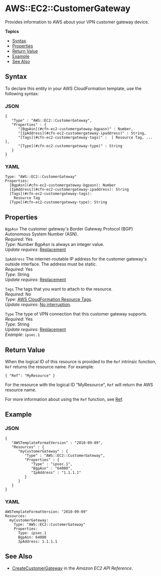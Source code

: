 # AWS::EC2::CustomerGateway<a name="aws-resource-ec2-customer-gateway"></a>

Provides information to AWS about your VPN customer gateway device\.

**Topics**
+ [Syntax](#aws-resource-ec2-customergateway-syntax)
+ [Properties](#w3ab2c21c10d378b9)
+ [Return Value](#w3ab2c21c10d378c11)
+ [Example](#w3ab2c21c10d378c13)
+ [See Also](#w3ab2c21c10d378c15)

## Syntax<a name="aws-resource-ec2-customergateway-syntax"></a>

To declare this entity in your AWS CloudFormation template, use the following syntax:

### JSON<a name="aws-resource-ec2-customergateway-syntax.json"></a>

```
{
   "Type" : "AWS::EC2::CustomerGateway",
   "Properties" : {
      "[BgpAsn](#cfn-ec2-customergateway-bgpasn)" : Number,
      "[IpAddress](#cfn-ec2-customergateway-ipaddress)" : String,
      "[Tags](#cfn-ec2-customergateway-tags)" :  [ Resource Tag, ... ],
      "[Type](#cfn-ec2-customergateway-type)" : String
   }
}
```

### YAML<a name="aws-resource-ec2-customergateway-syntax.yaml"></a>

```
Type: "AWS::EC2::CustomerGateway"
Properties:
  [BgpAsn](#cfn-ec2-customergateway-bgpasn): Number
  [IpAddress](#cfn-ec2-customergateway-ipaddress): String
  [Tags](#cfn-ec2-customergateway-tags):
    Resource Tag
  [Type](#cfn-ec2-customergateway-type): String
```

## Properties<a name="w3ab2c21c10d378b9"></a>

`BgpAsn`  <a name="cfn-ec2-customergateway-bgpasn"></a>
The customer gateway's Border Gateway Protocol \(BGP\) Autonomous System Number \(ASN\)\.  
*Required*: Yes  
*Type*: Number BgpAsn is always an integer value\.  
*Update requires*: [Replacement](using-cfn-updating-stacks-update-behaviors.md#update-replacement)

`IpAddress`  <a name="cfn-ec2-customergateway-ipaddress"></a>
The internet\-routable IP address for the customer gateway's outside interface\. The address must be static\.  
*Required*: Yes  
*Type*: String  
*Update requires*: [Replacement](using-cfn-updating-stacks-update-behaviors.md#update-replacement)

`Tags`  <a name="cfn-ec2-customergateway-tags"></a>
The tags that you want to attach to the resource\.  
*Required*: No  
*Type*: [AWS CloudFormation Resource Tags](aws-properties-resource-tags.md)\.  
*Update requires*: [No interruption](using-cfn-updating-stacks-update-behaviors.md#update-no-interrupt)\.

`Type`  <a name="cfn-ec2-customergateway-type"></a>
The type of VPN connection that this customer gateway supports\.  
*Required*: Yes  
*Type*: String  
*Update requires*: [Replacement](using-cfn-updating-stacks-update-behaviors.md#update-replacement)  
*Example*: `ipsec.1`

## Return Value<a name="w3ab2c21c10d378c11"></a>

When the logical ID of this resource is provided to the `Ref` intrinsic function, `Ref` returns the resource name\. For example:

```
{ "Ref": "MyResource" }
```

For the resource with the logical ID "MyResource", `Ref` will return the AWS resource name\.

For more information about using the `Ref` function, see [Ref](intrinsic-function-reference-ref.md)\.

## Example<a name="w3ab2c21c10d378c13"></a>

### JSON<a name="aws-resource-ec2-customergateway-example.json"></a>

```
{
   "AWSTemplateFormatVersion" : "2010-09-09",
   "Resources" : {
      "myCustomerGateway" : {
         "Type" : "AWS::EC2::CustomerGateway",
         "Properties" : {
            "Type" : "ipsec.1",
            "BgpAsn" : "64000",
            "IpAddress" : "1.1.1.1"
         }
      }
   }
}
```

### YAML<a name="aws-resource-ec2-customergateway-example.yaml"></a>

```
AWSTemplateFormatVersion: "2010-09-09"
Resources: 
  myCustomerGateway: 
    Type: "AWS::EC2::CustomerGateway"
    Properties: 
      Type: ipsec.1
      BgpAsn: 64000
      IpAddress: 1.1.1.1
```

## See Also<a name="w3ab2c21c10d378c15"></a>
+ [CreateCustomerGateway](http://docs.aws.amazon.com/AWSEC2/latest/APIReference/ApiReference-query-CreateCustomerGateway.html) in the *Amazon EC2 API Reference*\.